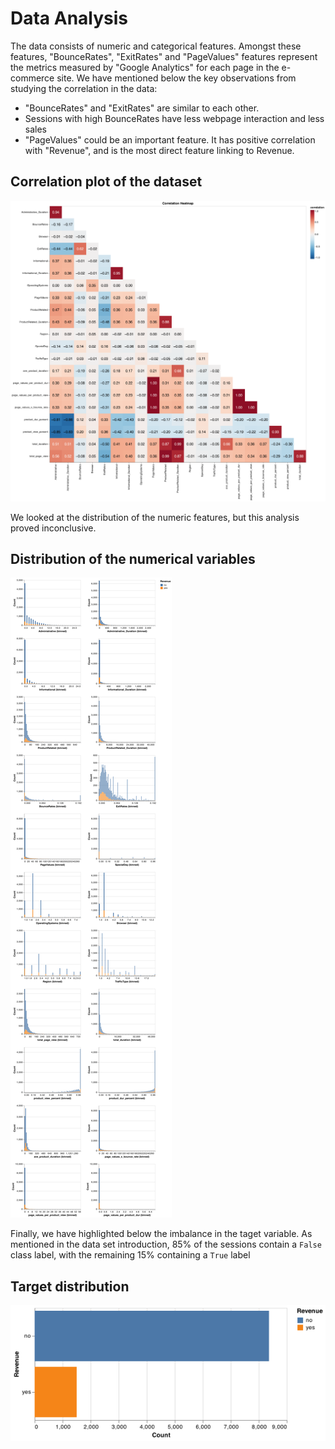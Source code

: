 # Data Analysis

The data consists of numeric and categorical features. Amongst these features, "BounceRates", "ExitRates" and "PageValues" features represent the metrics measured by "Google Analytics" for each page in the e-commerce site. We have mentioned below the key observations from studying the correlation in the data:

- "BounceRates" and "ExitRates" are similar to each other.
- Sessions with high BounceRates have less webpage interaction and less sales
- "PageValues" could be an important feature. It has positive correlation with "Revenue", and is the most direct feature linking to Revenue.

## Correlation plot of the dataset

![correlation_plot](images/chart_correlation.png)

We looked at the distribution of the numeric features, but this analysis proved inconclusive.

## Distribution of the numerical variables

![distribution_numerical_vars_plot](images/chart_numeric_var_distribution.png)

Finally, we have highlighted below the imbalance in the taget variable. As mentioned in the data set introduction, 85% of the sessions contain a `False` class label, with the remaining 15% containing a `True` label

## Target distribution

![distribution_target_plot](images/chart_target_distribution.png)
